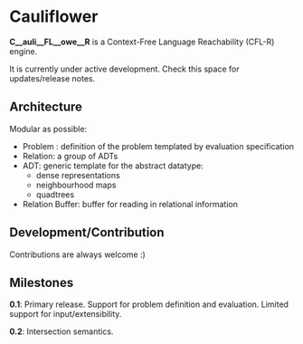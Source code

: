 Cauliflower
===========

__C__auli__FL__owe__R__ is a Context-Free Language Reachability (CFL-R) engine.

It is currently under active development.
Check this space for updates/release notes.

Architecture
------------

Modular as possible:

 * Problem <templated>: definition of the problem templated by evaluation specification
 * Relation: a group of ADTs
 * ADT: generic template for the abstract datatype:
     * dense representations
     * neighbourhood maps
     * quadtrees
 * Relation Buffer: buffer for reading in relational information

Development/Contribution
------------------------

Contributions are always welcome :)

Milestones
----------

__0.1__:
Primary release.
Support for problem definition and evaluation.
Limited support for input/extensibility.

__0.2__:
Intersection semantics.
